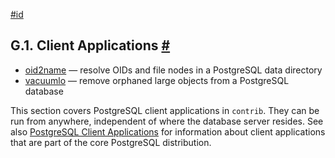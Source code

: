 [#id](#CONTRIB-PROG-CLIENT)

## G.1. Client Applications [#](#CONTRIB-PROG-CLIENT)

- [oid2name](oid2name) — resolve OIDs and file nodes in a PostgreSQL data directory
- [vacuumlo](vacuumlo) — remove orphaned large objects from a PostgreSQL database

This section covers PostgreSQL client applications in `contrib`. They can be run from anywhere, independent of where the database server resides. See also [PostgreSQL Client Applications](reference-client) for information about client applications that are part of the core PostgreSQL distribution.
